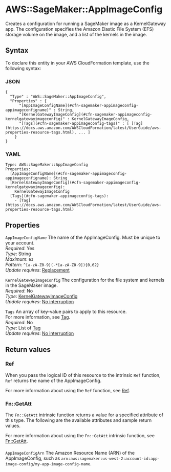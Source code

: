 # AWS::SageMaker::AppImageConfig<a name="aws-resource-sagemaker-appimageconfig"></a>

Creates a configuration for running a SageMaker image as a KernelGateway app\. The configuration specifies the Amazon Elastic File System \(EFS\) storage volume on the image, and a list of the kernels in the image\.

## Syntax<a name="aws-resource-sagemaker-appimageconfig-syntax"></a>

To declare this entity in your AWS CloudFormation template, use the following syntax:

### JSON<a name="aws-resource-sagemaker-appimageconfig-syntax.json"></a>

```
{
  "Type" : "AWS::SageMaker::AppImageConfig",
  "Properties" : {
      "[AppImageConfigName](#cfn-sagemaker-appimageconfig-appimageconfigname)" : String,
      "[KernelGatewayImageConfig](#cfn-sagemaker-appimageconfig-kernelgatewayimageconfig)" : KernelGatewayImageConfig,
      "[Tags](#cfn-sagemaker-appimageconfig-tags)" : [ [Tag](https://docs.aws.amazon.com/AWSCloudFormation/latest/UserGuide/aws-properties-resource-tags.html), ... ]
    }
}
```

### YAML<a name="aws-resource-sagemaker-appimageconfig-syntax.yaml"></a>

```
Type: AWS::SageMaker::AppImageConfig
Properties: 
  [AppImageConfigName](#cfn-sagemaker-appimageconfig-appimageconfigname): String
  [KernelGatewayImageConfig](#cfn-sagemaker-appimageconfig-kernelgatewayimageconfig): 
    KernelGatewayImageConfig
  [Tags](#cfn-sagemaker-appimageconfig-tags): 
    - [Tag](https://docs.aws.amazon.com/AWSCloudFormation/latest/UserGuide/aws-properties-resource-tags.html)
```

## Properties<a name="aws-resource-sagemaker-appimageconfig-properties"></a>

`AppImageConfigName`  <a name="cfn-sagemaker-appimageconfig-appimageconfigname"></a>
The name of the AppImageConfig\. Must be unique to your account\.  
*Required*: Yes  
*Type*: String  
*Maximum*: `63`  
*Pattern*: `^[a-zA-Z0-9](-*[a-zA-Z0-9]){0,62}`  
*Update requires*: [Replacement](https://docs.aws.amazon.com/AWSCloudFormation/latest/UserGuide/using-cfn-updating-stacks-update-behaviors.html#update-replacement)

`KernelGatewayImageConfig`  <a name="cfn-sagemaker-appimageconfig-kernelgatewayimageconfig"></a>
The configuration for the file system and kernels in the SageMaker image\.  
*Required*: No  
*Type*: [KernelGatewayImageConfig](aws-properties-sagemaker-appimageconfig-kernelgatewayimageconfig.md)  
*Update requires*: [No interruption](https://docs.aws.amazon.com/AWSCloudFormation/latest/UserGuide/using-cfn-updating-stacks-update-behaviors.html#update-no-interrupt)

`Tags`  <a name="cfn-sagemaker-appimageconfig-tags"></a>
An array of key\-value pairs to apply to this resource\.  
For more information, see [Tag](https://docs.aws.amazon.com/AWSCloudFormation/latest/UserGuide/aws-properties-resource-tags.html)\.  
*Required*: No  
*Type*: List of [Tag](https://docs.aws.amazon.com/AWSCloudFormation/latest/UserGuide/aws-properties-resource-tags.html)  
*Update requires*: [No interruption](https://docs.aws.amazon.com/AWSCloudFormation/latest/UserGuide/using-cfn-updating-stacks-update-behaviors.html#update-no-interrupt)

## Return values<a name="aws-resource-sagemaker-appimageconfig-return-values"></a>

### Ref<a name="aws-resource-sagemaker-appimageconfig-return-values-ref"></a>

When you pass the logical ID of this resource to the intrinsic `Ref` function, `Ref` returns the name of the AppImageConfig\.

For more information about using the `Ref` function, see [Ref](https://docs.aws.amazon.com/AWSCloudFormation/latest/UserGuide/intrinsic-function-reference-ref.html)\.

### Fn::GetAtt<a name="aws-resource-sagemaker-appimageconfig-return-values-fn--getatt"></a>

The `Fn::GetAtt` intrinsic function returns a value for a specified attribute of this type\. The following are the available attributes and sample return values\.

For more information about using the `Fn::GetAtt` intrinsic function, see [Fn::GetAtt](https://docs.aws.amazon.com/AWSCloudFormation/latest/UserGuide/intrinsic-function-reference-getatt.html)\.

#### <a name="aws-resource-sagemaker-appimageconfig-return-values-fn--getatt-fn--getatt"></a>

`AppImageConfigArn`  <a name="AppImageConfigArn-fn::getatt"></a>
The Amazon Resource Name \(ARN\) of the AppImageConfig, such as `arn:aws:sagemaker:us-west-2:account-id:app-image-config/my-app-image-config-name`\.